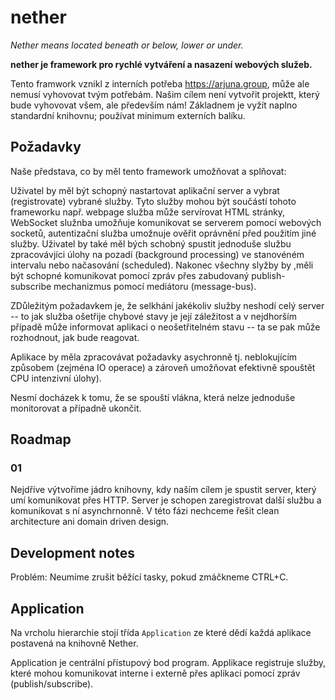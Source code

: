 # nether

*Nether means located beneath or below, lower or under.*

**nether je framework pro rychlé vytváření a nasazení webových služeb.**

Tento framwork vznikl z interních potřeba <https://arjuna.group>, může ale nemusí vyhovovat tvým potřebám.
Našim cílem není vytvořit projektt, který bude vyhovovat všem, ale především nám!
Základnem je vyžít naplno standardní knihovnu; používat minimum externích balíku.

## Požadavky

Naše představa, co by měl tento framework umožňovat a splňovat:

Uživatel by měl být schopný nastartovat aplikační server a vybrat (registrovate) vybrané služby. Tyto služby mohou být součástí tohoto frameworku
např. webpage služba může servírovat HTML stránky, WebSocket služnba umožňuje komunikovat se serverem pomocí webových socketů, autentizační služba
umožnuje ověřit  oprávnění před použitím jiné služby. Uživatel by také měl bých schobný spustit jednoduše službu zpracovávjíci úlohy na pozadí (background processing) 
ve stanovéném intervalu nebo načasování (scheduled). Nakonec všechny slyžby by ,měli být schopné komunikovat pomocí zpráv přes zabudovaný publish-subscribe mechanizmus pomocí 
mediátoru (message-bus).

ZDůležitým požadavkem je, že selkhání jakékoliv služby neshodí celý server -- to jak služba ošetřije chybové stavy je její záležitost a v nejdhorším případě může 
informovat aplikaci o neošetřitelném stavu -- ta se pak může rozhodnout, jak bude reagovat.

Aplikace by měla zpracovávat požadavky asychronně tj. neblokujícím způsobem (zejména IO operace) a zároveň umožňovat efektivně spouštět CPU intenzivní úlohy).

Nesmí docházek k tomu, že se spouští vlákna, která nelze jednoduše monitorovat a případně ukončit.


## Roadmap 

### 01

Nejdříve výtvoříme jádro knihovny, kdy naším cílem je spustit server, který umí
komunikovat přes HTTP. Server je schopen zaregistrovat další službu a komunikovat
s ní asynchrnonně. V této fázi nechceme řešit clean architecture ani domain driven design.

## Development notes

Problém: Neumíme zrušit běžící tasky, pokud zmáčkneme CTRL+C.

## Application

Na vrcholu hierarchie stojí třída `Application` ze které dědí každá aplikace postavená na knihovně Nether.

Application je centrální přístupový bod program. Applikace registruje služby, které mohou komunikovat interne i externě
přes aplikaci pomocí zpráv (publish/subscribe).
